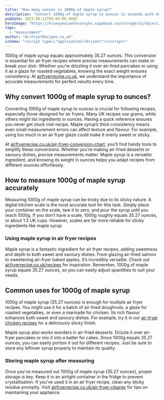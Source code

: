 ```yaml
---
title: "How many ounces is 1000g of maple syrup?"
description: "Convert 1000g of maple syrup to ounces in seconds with our easy guide. Perfect for air fryer recipes and precise measurements."
pubDate: 2025-08-12T00:00:00.000Z
heroImage: "https://klueoymssxwfnxsvcyhv.supabase.co/storage/v1/object/public/md/how-many-ounces-is-1000g-maple-syrup-361621f5.webp"
tags:
  - "measurement"
author: "AirFryerRecipes.co.uk"
schema: "<script type=\"application/ld+json\"></script>"
---
```


<p>1000g of maple syrup equals approximately 35.27 ounces. This conversion is essential for air fryer recipes where precise measurements can make or break your dish. Whether you’re drizzling it over air-fried pancakes or using it as a glaze for roasted vegetables, knowing the exact weight ensures consistency. At <a href=https://www.airfryerrecipe.co.uk/>airfryerrecipe.co.uk</a>, we understand the importance of accurate measurements for perfect results every time.</p>

<h2>Why convert 1000g of maple syrup to ounces?</h2>
<p>Converting 1000g of maple syrup to ounces is crucial for following recipes, especially those designed for air fryers. Many UK recipes use grams, while others might list ingredients in ounces. Having a quick reference ensures you never get stuck mid-recipe. Maple syrup’s thick consistency means even small measurement errors can affect texture and flavour. For example, using too much in an air fryer glaze could make it overly sweet or sticky.</p>
<p>At <a href=https://www.airfryerrecipe.co.uk/air-fryer-conversion-chart>airfryerrecipe.co.uk/air-fryer-conversion-chart</a>, you’ll find handy tools to simplify these conversions. Whether you’re making air-fried desserts or savoury dishes, precise measurements matter. Maple syrup is a versatile ingredient, and knowing its weight in ounces helps you adapt recipes from different sources effortlessly.</p>

<h2>How to measure 1000g of maple syrup accurately</h2>
<p>Measuring 1000g of maple syrup can be tricky due to its sticky nature. A digital kitchen scale is the most accurate tool for this task. Simply place your container on the scale, tare it to zero, and pour the syrup until you reach 1000g. If you don’t have a scale, 1000g roughly equals 35.27 ounces, or about 1.3 UK cups. However, scales are far more reliable for sticky ingredients like maple syrup.</p>

<h3>Using maple syrup in air fryer recipes</h3>
<p>Maple syrup is a fantastic ingredient for air fryer recipes, adding sweetness and depth to both sweet and savoury dishes. From glazing air-fried salmon to sweetening air-fryer baked apples, it’s incredibly versatile. Check out <a href=https://www.airfryerrecipe.co.uk/recipes>airfryerrecipe.co.uk/recipes</a> for inspiration. Remember, 1000g of maple syrup equals 35.27 ounces, so you can easily adjust quantities to suit your needs.</p>

<h2>Common uses for 1000g of maple syrup</h2>
<p>1000g of maple syrup (35.27 ounces) is enough for multiple air fryer recipes. You might use it for a batch of air-fried doughnuts, a glaze for roasted vegetables, or even a marinade for chicken. Its rich flavour enhances both sweet and savoury dishes. For example, try it in our <a href=https://www.airfryerrecipe.co.uk/recipe-category/chicken>air-fryer chicken recipes</a> for a deliciously sticky finish.</p>
<p>Maple syrup also works wonders in air-fried desserts. Drizzle it over air-fryer pancakes or mix it into a batter for cakes. Since 1000g equals 35.27 ounces, you can easily portion it out for different recipes. Just be sure to store any leftover syrup properly to maintain its quality.</p>

<h3>Storing maple syrup after measuring</h3>
<p>Once you’ve measured out 1000g of maple syrup (35.27 ounces), proper storage is key. Keep it in an airtight container in the fridge to prevent crystallisation. If you’ve used it in an air fryer recipe, clean any sticky residue promptly. Visit <a href=https://www.airfryerrecipe.co.uk/air-fryer-cleaner>airfryerrecipe.co.uk/air-fryer-cleaner</a> for tips on maintaining your appliance.</p>